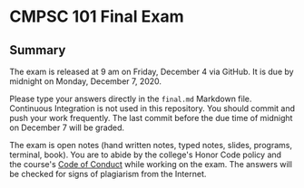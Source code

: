 # CMPSC 101 Final Exam

## Summary

The exam is released at 9 am on Friday, December 4 via GitHub. It is due by midnight on Monday, December 7, 2020\. 

Please type your answers directly in the `final.md` Markdown file. Continuous Integration is not used in this repository. You should commit and push your work frequently. The last commit before the due time of midnight on December 7 will be graded.

The exam is open notes (hand written notes, typed notes, slides, programs, terminal, book). You are to abide by the college's Honor Code policy and the course's [Code of Conduct](https://github.com/allegheny-computer-science-101-f2020/lab01-cs101f2020/blob/main/conduct.md) while working on the exam. The answers will be checked for signs of plagiarism from the Internet.
